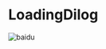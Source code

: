 # LoadingDilog
![baidu](https://raw.githubusercontent.com/HeYongRui/LoadingDilog/master/app/src/main/res/gif.gif "效果图")
